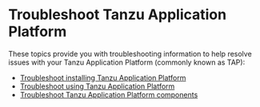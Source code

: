 # Troubleshoot Tanzu Application Platform

These topics provide you with troubleshooting information to help resolve issues 
with your Tanzu Application Platform (commonly known as TAP):

- [Troubleshoot installing Tanzu Application Platform](troubleshooting-tap/troubleshoot-install-tap.hbs.md)
- [Troubleshoot using Tanzu Application Platform](troubleshooting-tap/troubleshoot-using-tap.hbs.md)
- [Troubleshoot Tanzu Application Platform components](troubleshooting-tap/troubleshoot-components.hbs.md)
